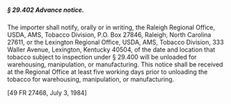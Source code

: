 ##### § 29.402 Advance notice. #####

The importer shall notify, orally or in writing, the Raleigh Regional Office, USDA, AMS, Tobacco Division, P.O. Box 27846, Raleigh, North Carolina 27611, or the Lexington Regional Office, USDA, AMS, Tobacco Division, 333 Waller Avenue, Lexington, Kentucky 40504, of the date and location that tobacco subject to inspection under § 29.400 will be unloaded for warehousing, manipulation, or manufacturing. This notice shall be received at the Regional Office at least five working days prior to unloading the tobacco for warehousing, manipulation, or manufacturing.

[49 FR 27468, July 3, 1984]
